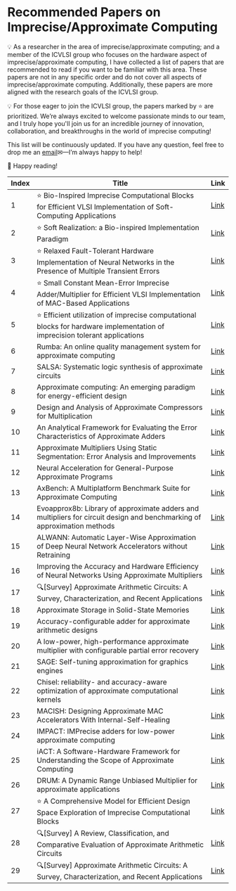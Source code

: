 # Recommended Papers on Imprecise/Approximate Computing


&#128161; As a researcher in the area of imprecise/approximate computing; and a member of the ICVLSI group who focuses on the hardware aspect of imprecise/approximate computing, I have collected a list of papers that are recommended to read if you want to be familiar with this area. These papers are not in any specific order and do not cover all aspects of imprecise/approximate computing. Additionally, these papers are more aligned with the research goals of the ICVLSI group. 

&#128161; For those eager to join the ICVLSI group, the papers marked by &#11088; are prioritized. We’re always excited to welcome passionate minds to our team, and I truly hope you'll join us for an incredible journey of innovation, collaboration, and breakthroughs in the world of imprecise computing!

This list will be continuously updated. If you have any question, feel free to drop me an [email](jafaripouyanigelara@gmail.com)&#9993;—I’m always happy to help!

&#128640; Happy reading!

| Index | Title | Link |
|-------|-------|------|
| 1 | &#11088; Bio-Inspired Imprecise Computational Blocks for Efficient VLSI Implementation of Soft-Computing Applications | [Link](https://ieeexplore.ieee.org/document/5371902) |
| 2 | &#11088; Soft Realization: a Bio-inspired Implementation Paradigm | [Link](https://arxiv.org/abs/1812.08430) |
| 3 | &#11088; Relaxed Fault-Tolerant Hardware Implementation of Neural Networks in the Presence of Multiple Transient Errors | [Link](https://ieeexplore.ieee.org/document/6213557) |
| 4 | &#11088; Small Constant Mean-Error Imprecise Adder/Multiplier for Efficient VLSI Implementation of MAC-Based Applications | [Link](https://ieeexplore.ieee.org/document/8988170) |
| 5 | &#11088; Efficient utilization of imprecise computational blocks for hardware implementation of imprecision tolerant applications | [Link](https://www.sciencedirect.com/science/article/abs/pii/S0026269217300058) |
| 6 | Rumba: An online quality management system for approximate computing | [Link](https://ieeexplore.ieee.org/document/7284094) |
| 7 | SALSA: Systematic logic synthesis of approximate circuits | [Link](https://ieeexplore.ieee.org/document/6241596) |
| 8 | Approximate computing: An emerging paradigm for energy-efficient design | [Link](https://ieeexplore.ieee.org/abstract/document/6569370) |
| 9 | Design and Analysis of Approximate Compressors for Multiplication | [Link](https://citeseerx.ist.psu.edu/document?repid=rep1&type=pdf&doi=fcbc2aac465186516e4d9751d5b8107f6b38f4a2) |
| 10 | An Analytical Framework for Evaluating the Error Characteristics of Approximate Adders | [Link](https://ieeexplore.ieee.org/document/6797866) |
| 11 | Approximate Multipliers Using Static Segmentation: Error Analysis and Improvements | [Link](https://ieeexplore.ieee.org/document/9726786) |
| 12 | Neural Acceleration for General-Purpose Approximate Programs | [Link](https://homes.cs.washington.edu/~luisceze/publications/micro12-web.pdf) |
| 13 | AxBench: A Multiplatform Benchmark Suite for Approximate Computing | [Link](https://ieeexplore.ieee.org/abstract/document/7755728) |
| 14 | Evoapprox8b: Library of approximate adders and multipliers for circuit design and benchmarking of approximation methods | [Link](https://ieeexplore.ieee.org/abstract/document/7926993) |
| 15 | ALWANN: Automatic Layer-Wise Approximation of Deep Neural Network Accelerators without Retraining | [Link](https://ieeexplore.ieee.org/abstract/document/8942068) |
| 16 | Improving the Accuracy and Hardware Efficiency of Neural Networks Using Approximate Multipliers | [Link](https://ieeexplore.ieee.org/abstract/document/8863138) |
| 17 | &#128269;[Survey] Approximate Arithmetic Circuits: A Survey, Characterization, and Recent Applications | [Link](https://www.semanticscholar.org/paper/Approximate-Arithmetic-Circuits%3A-A-Survey%2C-and-Jiang-Santiago/241e9ca5fc471db248a796232f3e11413e3f4bf3) |
| 18 | Approximate Storage in Solid-State Memories | [Link](https://dl.acm.org/doi/10.1145/2644808) |
| 19 | Accuracy-configurable adder for approximate arithmetic designs | [Link](https://dl.acm.org/doi/10.1145/2228360.2228509) |
| 20 | A low-power, high-performance approximate multiplier with configurable partial error recovery | [Link](https://ieeexplore.ieee.org/document/6800309) |
| 21 | SAGE: Self-tuning approximation for graphics engines | [Link](https://ieeexplore.ieee.org/document/7847611) |
| 22 | Chisel: reliability- and accuracy-aware optimization of approximate computational kernels | [Link](https://dl.acm.org/doi/10.1145/2660193.2660231) |
| 23 | MACISH: Designing Approximate MAC Accelerators With Internal-Self-Healing | [Link](https://ieeexplore.ieee.org/document/8727537) |
| 24 | IMPACT: IMPrecise adders for low-power approximate computing | [Link](https://ieeexplore.ieee.org/document/5993675) |
| 25 | iACT: A Software-Hardware Framework for Understanding the Scope of Approximate Computing | [Link](https://sampa.cs.washington.edu/wacas14/papers/mishra.pdf) |
| 26 | DRUM: A Dynamic Range Unbiased Multiplier for approximate applications | [Link](https://ieeexplore.ieee.org/document/7372600) |
| 27 | &#11088; A Comprehensive Model for Efficient Design Space Exploration of Imprecise Computational Blocks | [Link](https://dl.acm.org/doi/abs/10.1145/3625555) |
| 28 | &#128269;[Survey] A Review, Classification, and Comparative Evaluation of Approximate Arithmetic Circuits | [Link](https://dl.acm.org/doi/abs/10.1145/3094124) |
| 29 | &#128269;[Survey] Approximate Arithmetic Circuits: A Survey, Characterization, and Recent Applications | [Link](https://ieeexplore.ieee.org/abstract/document/9165786) |

